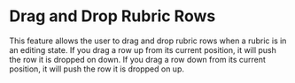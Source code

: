 # Drag and Drop Rubric Rows

This feature allows the user to drag and drop rubric rows when a rubric is in an editing state.  If you drag a row up from its current position, it will push the row it is dropped on down.  If you drag a row down from its current position, it will push
the row it is dropped on up.
